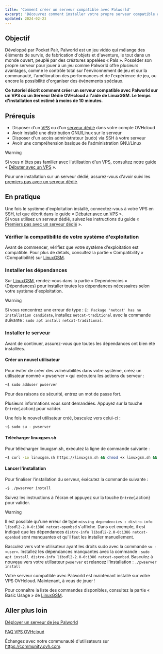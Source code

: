 ```yaml
---
title: 'Comment créer un serveur compatible avec Palworld'
excerpt: 'Découvrez comment installer votre propre serveur compatible avec Palworld sur un VPS ou un Serveur Dédié OVHcloud'
updated: 2024-02-23
---
```


## Objectif

Développé par Pocket Pair, Palworld est un jeu vidéo qui mélange des éléments de survie, de fabrication d'objets et d'aventure, le tout dans un monde ouvert, peuplé par des créatures appelées « Pals ». Posséder son propre serveur pour jouer à un jeu comme Palworld offre plusieurs avantages, comme le contrôle total sur l'environnement de jeu et sur la communauté, l'amélioration des performances et de l'expérience de jeu, ou encore la possibilité d'organiser des évènements spéciaux.

**Ce tutoriel décrit comment créer un serveur compatible avec Palworld sur un VPS ou un Serveur Dédié OVHcloud à l'aide de LinuxGSM. Le temps d'installation est estimé à moins de 10 minutes.**

## Prérequis

- Disposer d'un [VPS](https://www.ovhcloud.com/fr-ca/vps/) ou d'un [serveur dédié](https://www.ovhcloud.com/fr-ca/bare-metal/) dans votre compte OVHcloud
- Avoir installé une distribution GNU/Linux sur le serveur
- Disposer d'un accès administrateur (sudo) via SSH à votre serveur
- Avoir une compréhension basique de l'administration GNU/Linux

> [!warning]
>
> Si vous n'êtes pas familier avec l'utilisation d'un VPS, consultez notre guide « [Débuter avec un VPS](starting_with_a_vps1.) ».
>
> Pour une installation sur un serveur dédié, assurez-vous d'avoir suivi les [premiers pas avec un serveur dédié](getting-started-with-dedicated-server1.).

## En pratique

Une fois le système d'exploitation installé, connectez-vous à votre VPS en SSH, tel que décrit dans le guide « [Débuter avec un VPS](starting_with_a_vps1.) ».<br>
Si vous utilisez un serveur dédié, suivez les instructions du guide « [Premiers pas avec un serveur dédié](getting-started-with-dedicated-server1.) ».

### Vérifier la compatibilité de votre système d'exploitation

Avant de commencer, vérifiez que votre système d'exploitation est compatible. Pour plus de détails, consultez la partie « Compatibility » (Compatibilité) sur [LinuxGSM](https://linuxgsm.com/servers/pwserver/).

### Installer les dépendances

Sur [LinuxGSM](https://linuxgsm.com/servers/pwserver/), rendez-vous dans la partie « Dependencies » (Dépendances) pour installer toutes les dépendances nécessaires selon votre système d'exploitation.

> [!warning]
>
> Si vous rencontrez une erreur de type : `E: Package 'netcat' has no installation candidate`, installez `netcat-traditional` avec la commande suivante : `sudo apt install netcat-traditional`.
>

### Installer le serveur

Avant de continuer, assurez-vous que toutes les dépendances ont bien été installées.

#### Créer un nouvel utilisateur

Pour éviter de créer des vulnérabilités dans votre système, créez un utilisateur nommé « pwserver » qui exécutera les actions du serveur :

```sh
~$ sudo adduser pwserver
```

Pour des raisons de sécurité, entrez un mot de passe fort.

Plusieurs informations vous sont demandées. Appuyez sur la touche `Entrée`{.action} pour valider.

Une fois le nouvel utilisateur créé, basculez vers celui-ci :

```sh
~$ sudo su - pwserver
```

#### Télécharger linuxgsm.sh

Pour télécharger linuxgsm.sh, exécutez la ligne de commande suivante : 

```sh
~$ curl -Lo linuxgsm.sh https://linuxgsm.sh && chmod +x linuxgsm.sh && bash linuxgsm.sh pwserver
```

#### Lancer l'installation

Pour finaliser l'installation du serveur, éxécutez la commande suivante :

```sh
~$ ./pwserver install
```

Suivez les instructions à l'écran et appuyez sur la touche `Entrée`{.action} pour valider.

> [!warning]
>
> Il est possible qu'une erreur de type `missing dependencies : distro-info libsdl2-2.0-0:i386 netcat-openbsd` s'affiche. Dans cet exemple, il est indiqué que les dépendances `distro-info libsdl2-2.0-0:i386 netcat-openbsd` sont manquantes et qu'il faut les installer manuellement. 
>
> Basculez vers votre utilisateur ayant les droits sudo avec la commande `su - <user>`. Installez les dépendances manquantes avec la commande : `sudo apt install distro-info libsdl2-2.0-0:i386 netcat-openbsd`. Basculez à nouveau vers votre utilisateur `pwserver` et relancez l'installation : `./pwserver install`
>

Votre serveur compatible avec Palworld est maintenant installé sur votre VPS OVHcloud. Maintenant, à vous de jouer !

Pour connaître la liste des commandes disponibles, consultez la partie « Basic Usage » de [LinuxGSM](https://linuxgsm.com/servers/pwserver/).

## Aller plus loin

[Déployer un serveur de jeu Palworld](https://linuxgsm.com/servers/pwserver)

[FAQ VPS OVHcloud](vps-faq1.)

Échangez avec notre communauté d'utilisateurs sur <https://community.ovh.com>.